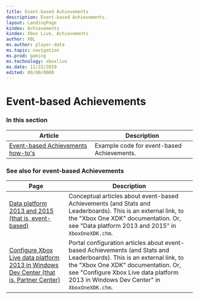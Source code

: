 ```yaml
---
title: Event-based Achievements
description: Event-based Achievements.
layout: LandingPage
kindex: Achievements
kindex: Xbox Live, Achievements
author: XBL
ms.author: player-data
ms.topic: navigation
ms.prod: gaming
ms.technology: xboxlive
ms.date: 11/22/2019
edited: 00/00/0000
---
```


# Event-based Achievements


### In this section

| Article | Description |
|---------|-------------|
| [Event-based Achievements how-to's](how-to/live-achievements-eb-howto-nav.md) | Example code for event-based Achievements. |


### See also for event-based Achievements

| Page | Description |
|---------|-------------|
| [Data platform 2013 and 2015 (that is, event-based)](https://developer.microsoft.com/games/xbox/docs/xdk/data-platform-2013-2015) | Conceptual articles about event-based Achievements (and Stats and Leaderboards). This is an external link, to the "Xbox One XDK" documentation.  Or, see "Data platform 2013 and 2015" in `XboxOneXDK.chm`. |
| [Configure Xbox Live data platform 2013 in Windows Dev Center (that is, Partner Center)](https://developer.microsoft.com/games/xbox/docs/xdk/dev-center-configure-data-platform-2013) | Portal configuration articles about event-based Achievements (and Stats and Leaderboards). This is an external link, to the "Xbox One XDK" documentation. Or, see "Configure Xbox Live data platform 2013 in Windows Dev Center" in `XboxOneXDK.chm`. |
